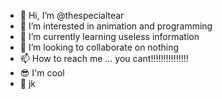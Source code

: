 - 👋 Hi, I’m @thespecialtear
- 👀 I’m interested in animation and programming
- 🌱 I’m currently learning useless information
- 💞️ I’m looking to collaborate on nothing
- 📫 How to reach me ... you cant!!!!!!!!!!!!!!!
- 😎 I'm cool
- 🐍 jk

<!---
thespecialtear/thespecialtear is a ✨ special ✨ repository because its `README.md` (this file) appears on your GitHub profile.
You can click the Preview link to take a look at your changes.
--->
